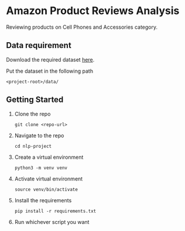 # Amazon Product Reviews Analysis
Reviewing products on Cell Phones and Accessories category.

## Data requirement
Download the required dataset [here](http://snap.stanford.edu/data/amazon/productGraph/categoryFiles/reviews_Cell_Phones_and_Accessories_5.json.gz).

Put the dataset in the following path
```
<project-root>/data/
```

## Getting Started
1. Clone the repo
   ```
   git clone <repo-url>
   ```
2. Navigate to the repo
   ```
   cd nlp-project
   ```
3. Create a virtual environment
   ```
   python3 -m venv venv
   ```
4. Activate virtual environment
   ```
   source venv/bin/activate
   ```
5. Install the requirements
    ```
    pip install -r requirements.txt
    ```
6. Run whichever script you want